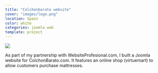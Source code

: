 ```yaml
---
title: "Colchonbarato website"
cover: "images/logo.png"
location: Spain
color: white
categories: joomla web
template: project
---
```


![](/work/colchonbarato/images/1.png)

As part of my partnership with WebsiteProfesional.com, I built a Joomla website for ColchonBarato.com. It features an online shop (virtuemart) to allow customers purchase mattresses.

